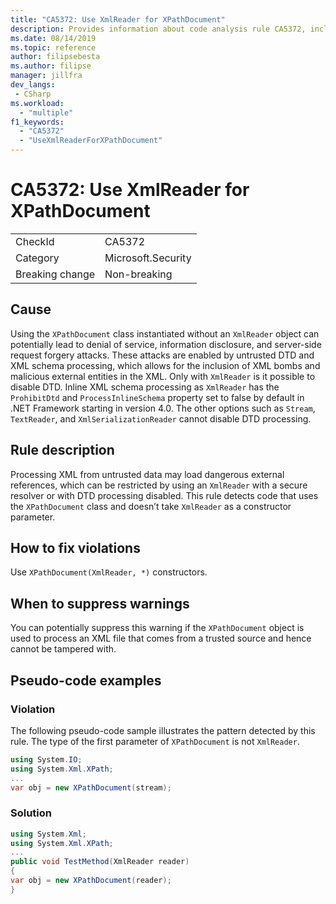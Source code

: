 ```yaml
---
title: "CA5372: Use XmlReader for XPathDocument"
description: Provides information about code analysis rule CA5372, including causes, how to fix violations, and when to suppress it.
ms.date: 08/14/2019
ms.topic: reference
author: filipsebesta
ms.author: filipse
manager: jillfra
dev_langs:
 - CSharp
ms.workload:
  - "multiple"
f1_keywords:
  - "CA5372"
  - "UseXmlReaderForXPathDocument"
---
```

# CA5372: Use XmlReader for XPathDocument

|||
|-|-|
|CheckId|CA5372|
|Category|Microsoft.Security|
|Breaking change|Non-breaking|

## Cause

Using the `XPathDocument` class instantiated without an `XmlReader` object can potentially lead to denial of service, information disclosure, and server-side request forgery attacks. These attacks are enabled by untrusted DTD and XML schema processing, which allows for the inclusion of XML bombs and malicious external entities in the XML. Only with `XmlReader` is it possible to disable DTD. Inline XML schema processing as `XmlReader` has the `ProhibitDtd` and `ProcessInlineSchema` property set to false by default in .NET Framework starting in version 4.0. The  other options such as `Stream`, `TextReader`, and `XmlSerializationReader` cannot disable DTD processing.

## Rule description

Processing XML from untrusted data may load dangerous external references, which can be restricted by using an `XmlReader` with a secure resolver or with DTD processing disabled. This rule detects code that uses the `XPathDocument` class and doesn’t take `XmlReader` as a constructor parameter.

## How to fix violations

Use `XPathDocument(XmlReader, *)` constructors.

## When to suppress warnings

You can potentially suppress this warning if the `XPathDocument` object is used to process an XML file that comes from a trusted source and hence cannot be tampered with.

## Pseudo-code examples

### Violation

The following pseudo-code sample illustrates the pattern detected by this rule.
The type of the first parameter of `XPathDocument` is not `XmlReader`.

```csharp
using System.IO;
using System.Xml.XPath;
...
var obj = new XPathDocument(stream);
```

### Solution

```csharp
using System.Xml;
using System.Xml.XPath;
...
public void TestMethod(XmlReader reader)
{
var obj = new XPathDocument(reader);
}
```
